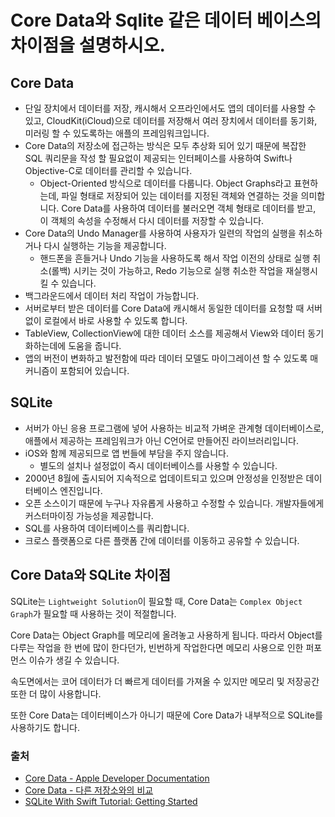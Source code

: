# Core Data와 Sqlite 같은 데이터 베이스의 차이점을 설명하시오.

## Core Data
- 단일 장치에서 데이터를 저장, 캐시해서 오프라인에서도 앱의 데이터를 사용할 수 있고, CloudKit(iCloud)으로 데이터를 저장해서 여러 장치에서 데이터를 동기화, 미러링 할 수 있도록하는 애플의 프레임워크입니다.
- Core Data의 저장소에 접근하는 방식은 모두 추상화 되어 있기 때문에 복잡한 SQL 쿼리문을 작성 할 필요없이 제공되는 인터페이스를 사용하여 Swift나 Objective-C로 데이터를 관리할 수 있습니다.
    - Object-Oriented 방식으로 데이터를 다룹니다. Object Graphs라고 표현하는데, 파일 형태로 저장되어 있는 데이터를 지정된 객체와 연결하는 것을 의미합니다. Core Data를 사용하여 데이터를 불러오면 객체 형태로 데이터를 받고, 이 객체의 속성을 수정해서 다시 데이터를 저장할 수 있습니다.
- Core Data의 Undo Manager를 사용하여 사용자가 일련의 작업의 실행을 취소하거나 다시 실행하는 기능을 제공합니다.
    - 핸드폰을 흔들거나 Undo 기능을 사용하도록 해서 작업 이전의 상태로 실행 취소(롤백) 시키는 것이 가능하고, Redo 기능으로 실행 취소한 작업을 재실행시킬 수 있습니다.
- 백그라운드에서 데이터 처리 작업이 가능합니다.
- 서버로부터 받은 데이터를 Core Data에 캐시해서 동일한 데이터를 요청할 때 서버없이 로컬에서 바로 사용할 수 있도록 합니다.
- TableView, CollectionView에 대한 데이터 소스를 제공해서 View와 데이터 동기화하는데에 도움을 줍니다.
- 앱의 버전이 변화하고 발전함에 따라 데이터 모델도 마이그레이션 할 수 있도록 매커니즘이 포함되어 있습니다.

## SQLite
- 서버가 아닌 응용 프로그램에 넣어 사용하는 비교적 가벼운 관계형 데이터베이스로, 애플에서 제공하는 프레임워크가 아닌 C언어로 만들어진 라이브러리입니다.
- iOS와 함께 제공되므로 앱 번들에 부담을 주지 않습니다.
    - 별도의 설치나 설정없이 즉시 데이터베이스를 사용할 수 있습니다.
- 2000년 8월에 출시되어 지속적으로 업데이트되고 있으며 안정성을 인정받은 데이터베이스 엔진입니다.
- 오픈 소스이기 때문에 누구나 자유롭게 사용하고 수정할 수 있습니다. 개발자들에게 커스터마이징 가능성을 제공합니다.
- SQL를 사용하여 데이터베이스를 쿼리합니다.
- 크로스 플랫폼으로 다른 플랫폼 간에 데이터를 이동하고 공유할 수 있습니다.

## Core Data와 SQLite 차이점
SQLite는 `Lightweight Solution`이 필요할 때, Core Data는 `Complex Object Graph`가 필요할 때 사용하는 것이 적절합니다.

Core Data는 Object Graph를 메모리에 올려놓고 사용하게 됩니다. 따라서 Object를 다루는 작업을 한 번에 많이 한다던가, 빈번하게 작업한다면 메모리 사용으로 인한 퍼포먼스 이슈가 생길 수 있습니다.

속도면에서는 코어 데이터가 더 빠르게 데이터를 가져올 수 있지만 메모리 및 저장공간 또한 더 많이 사용합니다.

또한 Core Data는 데이터베이스가 아니기 때문에 Core Data가 내부적으로 SQLite를 사용하기도 합니다.

### 출처
- [Core Data - Apple Developer Documentation](https://developer.apple.com/documentation/coredata#3073805)
- [Core Data - 다른 저장소와의 비교](https://yeonduing.tistory.com/54)
- [SQLite With Swift Tutorial: Getting Started](https://www.kodeco.com/6620276-sqlite-with-swift-tutorial-getting-started)
